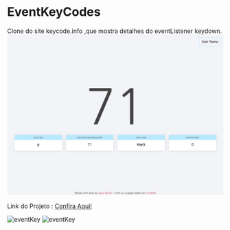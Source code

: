 <h1>EventKeyCodes</h1>
Clone do site keycode.info ,que mostra detalhes do eventListener keydown.

<img src="img/eventKey.jpg">

Link do Projeto : <a  target="_blank" href="https://eventkey.netlify.app/">Confira Aqui!</a>



![eventKey](https://user-images.githubusercontent.com/45145741/148115679-a26752ea-248d-4bea-884f-f3388275c2f6.jpg)
![eventKey](https://user-images.githubusercontent.com/45145741/148115684-b4bdbbe5-d0d3-4324-9fa4-3fad5aeda6a9.jpg)
